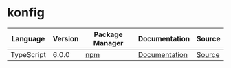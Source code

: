 # konfig

|Language|Version|Package Manager|Documentation|Source|
|-|-|-|-|-|
|TypeScript|6.0.0|[npm](https://www.npmjs.com/package/newscatcherapi-typescript-sdk/v/6.0.0)|[Documentation](https://github.com/konfig-dev/newscatcher-sdks/tree/main/v3/typescript/blob/main/README.md)|[Source](https://github.com/konfig-dev/newscatcher-sdks/tree/main/v3/typescript)|